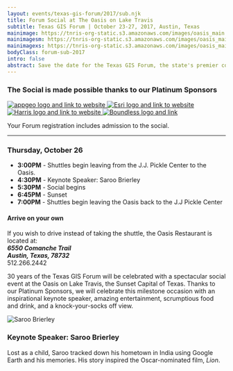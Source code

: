 ```yaml
---
layout: events/texas-gis-forum/2017/sub.njk
title: Forum Social at The Oasis on Lake Travis
subtitle: Texas GIS Forum | October 23-27, 2017, Austin, Texas
mainimage: https://tnris-org-static.s3.amazonaws.com/images/oasis_main.jpg
mainimagesm: https://tnris-org-static.s3.amazonaws.com/images/oasis_main.jpg
mainimagexs: https://tnris-org-static.s3.amazonaws.com/images/oasis_main.jpg
bodyClass: forum-sub-2017
intro: false
abstract: Save the date for the Texas GIS Forum, the state's premier conference for the geospatial professional community.
---
```

<div class="row">
  <div class="col-sm-5 social-left">
    <h3>The Social is made possible thanks to our Platinum Sponsors</h3>
    <p>
      <a class="welcome-logo" href="http://appgeo.com">
        <img  alt="appgeo logo and link to website" src="https://tnris-org-static.s3.amazonaws.com/images/appgeo_logo.png">
      </a>
      <a class="welcome-logo" href="http://www.esri.com">
        <img   alt="Esri logo and link to website" src="https://tnris-org-static.s3.amazonaws.com/images/esri_where_logo.png">
      </a>
      <a class="welcome-logo"  href="http://www.harrisgeospatial.com">
        <img  alt="Harris logo and link to website" src="https://tnris-org-static.s3.amazonaws.com/images/harris_sm.png">
      </a>
      <a class="welcome-logo"  href="http://www.boundlessgeo.com/">
        <img alt="Boundless logo and link" src="https://tnris-org-static.s3.amazonaws.com/images/boundless_lg.png">
      </a>
    </p>
    <p>Your Forum registration includes admission to the social.</p>
    <hr>
    <h3 class="date-header">Thursday, October 26</h3>
    <ul class="list-clean social-schedule">
      <li><strong>3:00PM</strong> - Shuttles begin leaving from the J.J. Pickle Center to the Oasis.</li>
      <li><strong>4:30PM</strong> - Keynote Speaker: Saroo Brierley</li>
      <li><strong>5:30PM</strong> - Social begins</li>
      <li><strong>6:45PM</strong> - Sunset</li>
      <li><strong>7:00PM</strong> - Shuttles begin leaving the Oasis back to the J.J Pickle Center</li>
    </ul>
    <div class="well well-bg">
      <h4>Arrive on your own</h4>
      If you wish to drive instead of taking the shuttle, the Oasis Restaurant is located at:<br>
        <address><strong>6550 Comanche Trail<br>
        Austin, Texas, 78732</strong></address>
      <phone>512.266.2442</phone>
    </div>
  </div>
  <div class="col-sm-7 social-right">
    <p class="lead-forum">
      30 years of the Texas GIS Forum will be celebrated with a spectacular social event at the Oasis on Lake Travis, the Sunset Capital of Texas. Thanks to our Platinum Sponsors, we will celebrate this milestone occasion with an inspirational keynote speaker, amazing entertainment, scrumptious food and drink, and a knock-your-socks off view.
    </p>
    <div class="media">
      <div class="media-left">
          <img class="media-object" src="https://tnris-org-static.s3.amazonaws.com/images/saroo-alley.jpg" alt="Saroo Brierley">
      </div>
      <div class="media-body">
        <h3 class="media-heading">Keynote Speaker: Saroo Brierley</h3>
        <p>Lost as a child, Saroo tracked down his hometown in India using Google Earth and his memories. His story inspired the Oscar-nominated film, <em>Lion</em>.
        </p>
      </div>
    </div>
  </div>
</div>
